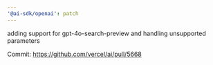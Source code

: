 ```yaml
---
'@ai-sdk/openai': patch
---
```


adding support for gpt-4o-search-preview and handling unsupported parameters

Commit: https://github.com/vercel/ai/pull/5668
